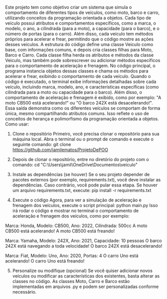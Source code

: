 Este projeto tem como objetivo criar um sistema que simula o comportamento de diferentes tipos de veículos, como moto, barco e carro, utilizando conceitos da programação orientada a objetos. Cada tipo de veículo possui atributos e comportamentos específicos, como a marca, o modelo, o ano, a cilindrada (para a moto), a capacidade (para o barco), e o número de portas (para o carro). Além disso, cada veículo tem métodos próprios para acelerar e frear, permitindo que o código mostre as ações desses veículos.
A estrutura do código define uma classe Veiculo como base, com informações comuns, e depois cria classes filhas para Moto, Barco e Carro. Cada classe filha herda os atributos e métodos da classe Veiculo, mas também pode sobrescrever ou adicionar métodos específicos para o comportamento de aceleração e frenagem. No código principal, o programa instancia objetos dessas classes e chama os métodos para acelerar e frear, exibindo o comportamento de cada veículo.
Quando o código é executado, o terminal exibe informações detalhadas sobre cada veículo, incluindo marca, modelo, ano, e características específicas (como cilindrada para a moto ou capacidade para o barco). Além disso, o comportamento de aceleração e frenagem é exibido, como por exemplo: "A moto CB500 está acelerando!" ou "O barco 242X está desacelerando!". Essa saída demonstra como os diferentes veículos se comportam de forma única, mesmo compartilhando atributos comuns. Isso reflete o uso de conceitos de herança e polimorfismo da programação orientada a objetos.
Como usar:
1. Clone o repositório
Primeiro, você precisa clonar o repositório para sua máquina local. Abra o terminal ou o prompt de comando e execute o seguinte comando:
git clone https://github.com/jamilematos/ProjetoDePOO

2. Depois de clonar o repositório, entre no diretório do projeto com o comando:
cd "C:\Users\jamil\OneDrive\Documentos\veiculo"

3. Instale as dependências (se houver)
Se o seu projeto depender de pacotes externos (por exemplo, requirements.txt), você deve instalar as dependências. Caso contrário, você pode pular essa etapa.
Se houver um arquivo requirements.txt, execute:
pip install -r requirements.txt

4. Execute o código
Agora, para ver a simulação de aceleração e frenagem dos veículos, execute o script principal:
python main.py
Isso irá rodar o código e mostrar no terminal o comportamento de aceleração e frenagem dos veículos, como por exemplo:

Marca: Honda, Modelo: CB500, Ano: 2022, Cilindrada: 500cc
A moto CB500 está acelerando!
A moto CB500 está freando!

Marca: Yamaha, Modelo: 242X, Ano: 2021, Capacidade: 10 pessoas
O barco 242X está navegando a toda velocidade!
O barco 242X está desacelerando!

Marca: Fiat, Modelo: Uno, Ano: 2020, Portas: 4
O carro Uno está acelerando!
O carro Uno está freando!


5. Personalize ou modifique (opcional)
Se você quiser adicionar novos veículos ou modificar as características dos existentes, basta alterar as classes no código. As classes Moto, Carro e Barco estão implementadas em arquivos .py e podem ser personalizadas conforme necessário.
